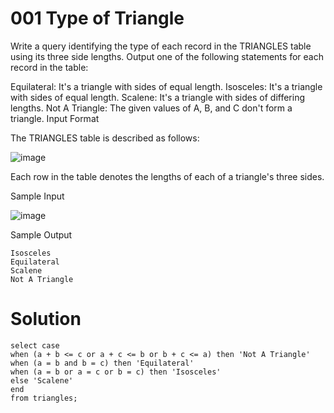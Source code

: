 # 001 Type of Triangle

Write a query identifying the type of each record in the TRIANGLES table using its three side lengths. Output one of the following statements for each record in the table:

Equilateral: It's a triangle with  sides of equal length.
Isosceles: It's a triangle with  sides of equal length.
Scalene: It's a triangle with  sides of differing lengths.
Not A Triangle: The given values of A, B, and C don't form a triangle.
Input Format

The TRIANGLES table is described as follows:

![image](https://github.com/anaswick/my_portfolio/assets/24541471/a11bf86d-2caf-404a-b052-fe55dba2c487)

Each row in the table denotes the lengths of each of a triangle's three sides.

Sample Input

![image](https://github.com/anaswick/my_portfolio/assets/24541471/8ca9ebb0-2cff-4843-bd5a-ab92c3bd5cf1)

Sample Output
```
Isosceles
Equilateral
Scalene
Not A Triangle
```

# Solution
```
select case
when (a + b <= c or a + c <= b or b + c <= a) then 'Not A Triangle'
when (a = b and b = c) then 'Equilateral'
when (a = b or a = c or b = c) then 'Isosceles'
else 'Scalene'
end 
from triangles;
```
